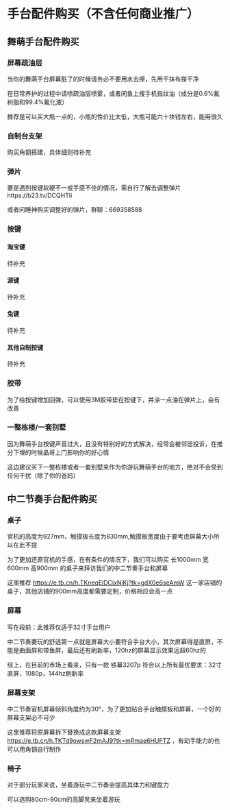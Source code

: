 # 手台配件购买（不含任何商业推广）

## 舞萌手台配件购买

### 屏幕疏油层

当你的舞萌手台屏幕脏了的时候请务必不要用水去擦，先用干抹布搽干净

在日常养护的过程中请喷疏油层喷雾，或者闲鱼上搜手机指纹油（成分是0.6%氟树脂和99.4%氟化液）

推荐是可以买大瓶一点的，小瓶的性价比太低，大瓶可能六十块钱左右，能用很久

### 自制台支架

购买角钢搭建，具体细则待补充

### 弹片

要是遇到按键软硬不一或手感不佳的情况，需自行了解去调整弹片https://b23.tv/DCQHTIi

或者问睡神购买调整好的弹片，群聊：669358588

### 按键

#### 淘宝键

待补充

#### 源键

待补充

#### 兔键

待补充

#### 其他自制按键

待补充

### 胶带

为了给按键增加回弹，可以使用3M胶带垫在按键下，并涂一点油在弹片上，会有改善

### 一整栋楼/一套别墅

因为舞萌手台按键声音过大，且没有特别好的方式解决，经常会被邻居投诉，在推分下埋的时候晶哥上门影响你的好心情

这边建议买下一整栋楼或者一套别墅来作为你游玩舞萌手台的地方，绝对不会受到任何干扰（除了你的爸妈）

## 中二节奏手台配件购买

### 桌子

官机的高度为927mm，触摸板长度为830mm,触摸板宽度由于要考虑屏幕大小所以在此不提

为了更加还原官机的手感，在有条件的情况下，我们可以购买 长1000mm 宽600mm 高900mm 的桌子来拜访我们的中二节奏手台和屏幕

这里推荐 https://e.tb.cn/h.TKneqElDCixNjKj?tk=gdX0e6seAmW 这一家店铺的桌子，其他店铺的900mm高度都需要定制，价格相应会高一点


### 屏幕

写在段前：此推荐仅适于32寸手台用户

中二节奏要玩的舒适第一点就是屏幕大小要符合手台大小，其次屏幕得是直屏，不能是曲面屏和带鱼屏，最后还有刷新率，120hz的屏幕显示效果远超60hz的

综上，在目前的市场上看来，只有一款 铁幕3207p 符合以上所有最优要求：32寸直屏，1080p，144hz刷新率

### 屏幕支架

中二节奏官机屏幕倾斜角度约为30°，为了更加贴合手台触摸板和屏幕，一个好的屏幕支架必不可少

这里推荐将原屏幕拆下替换成这款屏幕支架 https://e.tb.cn/h.TKTd9owswF2mAJ9?tk=mRmae6HUFTZ ，有动手能力的也可以用角钢自行制作

### 椅子

对于部分玩家来说，坐着游玩中二节奏会提高其体力和键盘力

可以选购80cm-90cm的高脚凳来坐着游玩